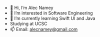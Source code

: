 - 👋 Hi, I’m Alec Namey
- 👀 I’m interested in Software Engineering
- 🌱 I’m currently learning Swift UI and Java
- Studying at UCSC
- 📫 Email: alecnamey@gmail.com
